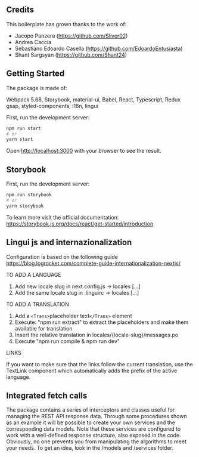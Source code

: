## Credits

This boilerplate has grown thanks to the work of:

- Jacopo Panzera (https://github.com/Sliver02)
- Andrea Caccia
- Sebastiano Edoardo Casella (https://github.com/EdoardoEntusiasta)
- Shant Sargsyan (https://github.com/Shant24)


## Getting Started
The package is made of:

Webpack 5.68, Storybook, material-ui, Babel, React, Typescript, Redux gsap, styled-components, i18n, lingui

First, run the development server:

```bash
npm run start
# or
yarn start
```

Open [http://localhost:3000](http://localhost:3000) with your browser to see the result.


## Storybook

First, run the development server:

```bash
npm run storybook
# or
yarn storybook
```

To learn more visit the official documentation: https://storybook.js.org/docs/react/get-started/introduction


## Lingui js and internazionalization
Configuration is based on the following guide
https://blog.logrocket.com/complete-guide-internationalization-nextjs/

TO ADD A LANGUAGE
1. Add new locale slug in next.config.js -> locales [...]
2. Add the same locale slug in .linguirc -> locales [...]

TO ADD A TRANSLATION
1. Add a `<Trans>`placeholder text`</Trans>` element
2. Execute: "npm run extract" to extract the placeholders and make them available for translation
3. Insert the relative translation in locales/{locale-slug}/messages.po
4. Execute "npm run compile & npm run dev"

LINKS

If you want to make sure that the links follow the current translation, use the TextLink component which automatically adds the prefix of the active language.

## Integrated fetch calls
The package contains a series of interceptors and classes useful for managing the REST API response data. Through some procedures shown as an example it will be possible to create your own services and the corresponding data models.
Note that these services are configured to work with a well-defined response structure, also exposed in the code. Obviously, no one prevents you from manipulating the algorithms to meet your needs.
To get an idea, look in the /models and /services folder.
